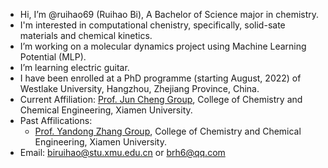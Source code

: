 - Hi, I’m @ruihao69 (Ruihao Bi), A Bachelor of Science major in chemistry.
- I'm interested in computational chenistry, specifically, solid-sate materials and chemical kinetics.
- I’m working on a molecular dynamics project using Machine Learning Potential (MLP).
- I’m learning electric guitar.
- I have been enrolled at a PhD programme (starting August, 2022) of Westlake University, Hangzhou, Zhejiang Province, China. 
- Current Affiliation: [Prof. Jun Cheng Group](https://cheng-group.net), College of Chemistry and Chemical Engineering, Xiamen University.
- Past Affilications:
  - [Prof. Yandong Zhang Group](https://zhanglab.xmu.edu.cn), College of Chemistry and Chemical Engineering, Xiamen University.
- Email: [biruihao@stu.xmu.edu.cn](mailto:biruihao@stu.xmu.edu.cn) or [brh6@qq.com](mailto:brh6@qq.com) 

<!---
ruihao69/ruihao69 is a ✨ special ✨ repository because its `README.md` (this file) appears on your GitHub profile.
You can click the Preview link to take a look at your changes.
--->
